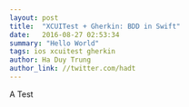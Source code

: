 ```yaml
---
layout: post
title:  "XCUITest + Gherkin: BDD in Swift"
date:   2016-08-27 02:53:34
summary: "Hello World"
tags: ios xcuitest gherkin
author: Ha Duy Trung
author_link: //twitter.com/hadt
---
```


A Test